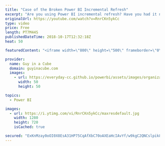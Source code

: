 ```yaml
---
title: "Case of the Broken Power BI Incremental Refresh"
excerpt: "Are you using Power BI incremental refresh? Have you had it not work even though you set everything up? In this video, Patrick looks at a scenario where Power BI incremental refresh was broken. He then looks at a way to get Power BI incremental refresh working properly.  LET'S CONNECT!  Guy in a Cube"
originalUrl: https://youtube.com/watch?v=RnrCKn5ykCc
type: video
price: Free
length: PT7M44S
publishedDateTime: 2018-10-17T12:32:18Z
heat: 50

featuredContent: "<iframe width=\"800\" height=\"500\" frameborder=\"0\" src=\"https://www.youtube.com/embed/RnrCKn5ykCc\" allow=\"accelerometer; autoplay; encrypted-media; gyroscope; picture-in-picture\" allowfullscreen></iframe>"

provider:
  name: Guy in a Cube
  domain: guyinacube.com
  images:
    - url: https://everyday-cc.github.io/powerbi/assets/images/organizations/guyinacube.com-50x50.jpg
      width: 50
      height: 50

topics:
  - Power BI

images:
  - url: https://i.ytimg.com/vi/RnrCKn5ykCc/maxresdefault.jpg
    width: 1280
    height: 720
    isCached: true

secured: "ExKnMzay0oOI0X8EsA31HP75CqAfXbC70oAXEaHcIAvYf/w9kgC2QNCslpik8VwTtzjaEsFcifjDZ/AqZxTNXeBf3bMVDEl8oLoR0wxQbZeVrYFJxuevc3yqkfwNhx+7mZI+a35koVZLg4vSIEsO7KU0+gLuUZ4jLwtpRDEPWZjxqTrr7DvGYyM1TWqCDYw2ziL10GR1qy7lhEBpsljFPFOtz1ueQ+r0ykNx+zpxRpgF9BoHiO3eq7bIroAfJaxJU7uHbCziPMz8q/tnz2P9dXXrgJf97lDZoHGt+LdyVcUT3xr3cSS10QB7YT2Ua+c2qtKo6tGOdje+QgMwxKIdlgNeKR3FX74x6ji4OeFnXlUKFpB3tKDN+Hvelmnq9AGUx924oATcG2OTHRvfbR+LgmBH3ZAdWtoam0d0i7OT64c=;Sa/Ms+qznmY7re2c/wXj/g=="
---
```


